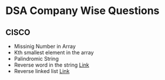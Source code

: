 # DSA Company Wise Questions

## CISCO
- Missinig Number in Array
- Kth smallest element in the array
- Palindromic String
- Reverse word in the string [Link](https://www.geeksforgeeks.org/problems/reverse-words-in-a-given-string5459/1?page=1&company=Cisco&sortBy=submissions)
- Reverse linked list [Link](https://www.geeksforgeeks.org/problems/reverse-a-linked-list/1?page=1&company=Cisco&sortBy=submissions)